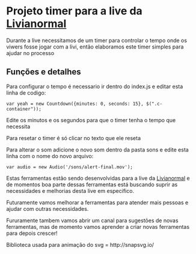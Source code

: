 <h1>Projeto timer para a live da <a href="https://www.twitch.tv/livianormal">Livianormal</a></h1>

<p>Durante a live necessitamos de um timer para controlar o tempo onde os viwers fosse jogar com a livi, então elaboramos este timer simples para ajudar no processo<p>

<h2>Funções e detalhes</h2>

<p>Para configurar o tempo é necessario ir dentro do index.js e editar esta linha de codigo:<p>

    var yeah = new Countdown({minutes: 0, seconds: 15}, $(".c-container"));

<p>Edite os minutos e os segundos para que o timer tenha o tempo que necessita<p>

<p>Para resetar o timer é só clicar no texto que ele reseta<p>

<p>Para alterar o som adicione o novo som dentro da pasta sons e edite esta linha com o nome do novo arquivo: <p>

    var audio = new Audio('/sons/alert-final.mov');

<p>Estas ferramentas estão sendo desenvolvidas para a live da <a target="_parent" type="link" href="https://www.twitch.tv/livianormal">Livianormal</a> e de momentos boa parte dessas ferramentas está buscando suprir as necessidades e melhorias desta live em especifico.</p>
<p>Futuramente vamos melhorar a ferramentas para atender mais pessoas e ajudar com outras necessidades.</p>
<p>Fururamente tambem vamos abrir um canal para sugestões de novas ferramentas, mas de momento vamos aprender a criar novas ferramentas para depois crescer!</p>

<p>Biblioteca usada para animação do svg = http://snapsvg.io/</p>